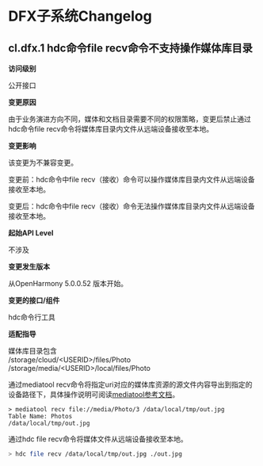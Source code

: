 # DFX子系统Changelog

## cl.dfx.1 hdc命令file recv命令不支持操作媒体库目录

**访问级别**

公开接口

**变更原因**

由于业务演进方向不同，媒体和文档目录需要不同的权限策略，变更后禁止通过hdc命令file recv命令将媒体库目录内文件从远端设备接收至本地。

**变更影响**

该变更为不兼容变更。

变更前：hdc命令中file recv（接收）命令可以操作媒体库目录内文件从远端设备接收至本地。

变更后：hdc命令中file recv（接收）命令无法操作媒体库目录内文件从远端设备接收至本地。

**起始API Level**

不涉及

**变更发生版本**

从OpenHarmony 5.0.0.52 版本开始。

**变更的接口/组件**

hdc命令行工具

**适配指导**

媒体库目录包含</br>
/storage/cloud/\<USERID\>/files/Photo</br>
/storage/media/\<USERID\>/local/files/Photo</br>

通过mediatool recv命令将指定uri对应的媒体库资源的源文件内容导出到指定的设备路径下，具体操作说明可阅读[mediatool参考文档](../../../application-dev/tools/mediatool.md#mediatool-recv)。

```shell
> mediatool recv file://media/Photo/3 /data/local/tmp/out.jpg
Table Name: Photos
/data/local/tmp/out.jpg
```

通过hdc file recv命令将媒体文件从远端设备接收至本地。

```bash
> hdc file recv /data/local/tmp/out.jpg ./out.jpg
```
